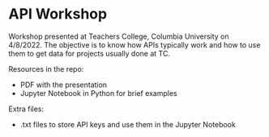 # API Workshop

Workshop presented at Teachers College, Columbia University on 4/8/2022. The objective is to know how APIs typically work and how to use them to get data for projects usually done at TC.

Resources in the repo:
* PDF with the presentation
* Jupyter Notebook in Python for brief examples

Extra files:
* .txt files to store API keys and use them in the Jupyter Notebook
